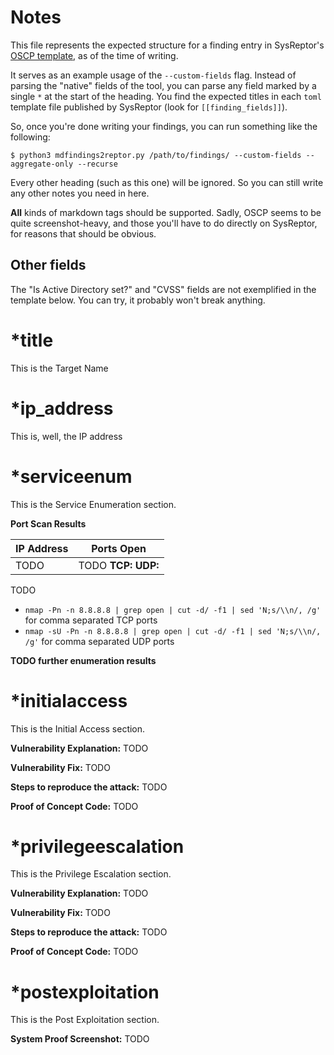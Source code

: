 
# Notes
This file represents the expected structure for a finding entry in SysReptor's [OSCP template](https://github.com/Syslifters/sysreptor/blob/main/demo_data/offsec-designs/oscp.toml), as of the time of writing.

It serves as an example usage of the `--custom-fields` flag. Instead of parsing the "native" fields of the tool, you can parse any field marked by a single `*` at the start of the heading. You find the expected titles in each `toml` template file published by SysReptor (look for `[[finding_fields]]`).

So, once you're done writing your findings, you can run something like the following:
```
$ python3 mdfindings2reptor.py /path/to/findings/ --custom-fields --aggregate-only --recurse
```

Every other heading (such as this one) will be ignored. So you can still write any other notes you need in here.

**All** kinds of markdown tags should be supported. Sadly, OSCP seems to be quite screenshot-heavy, and those you'll have to do directly on SysReptor, for reasons that should be obvious.

## Other fields
The "Is Active Directory set?" and "CVSS" fields are not exemplified in the template below. You can try, it probably won't break anything.


# *title
This is the Target Name

# *ip_address
This is, well, the IP address

# *serviceenum
This is the Service Enumeration section.

**Port Scan Results**

| IP Address | Ports Open |
| ------- | ------- |
| TODO   | TODO **TCP:** **UDP:**

TODO
* `nmap -Pn -n 8.8.8.8 | grep open | cut -d/ -f1 | sed 'N;s/\\n/, /g'` for comma separated TCP ports
* `nmap -sU -Pn -n 8.8.8.8 | grep open | cut -d/ -f1 | sed 'N;s/\\n/, /g'` for comma separated UDP ports

**TODO further enumeration results**

# *initialaccess
This is the Initial Access section.

**Vulnerability Explanation:** TODO

**Vulnerability Fix:** TODO

**Steps to reproduce the attack:** TODO

**Proof of Concept Code:** TODO

# *privilegeescalation
This is the Privilege Escalation section.

**Vulnerability Explanation:** TODO

**Vulnerability Fix:** TODO

**Steps to reproduce the attack:** TODO

**Proof of Concept Code:** TODO

# *postexploitation
This is the Post Exploitation section.

**System Proof Screenshot:** TODO
